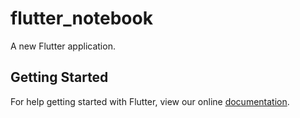 # flutter_notebook

A new Flutter application.

## Getting Started

For help getting started with Flutter, view our online
[documentation](https://flutter.io/).
